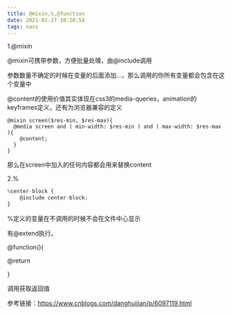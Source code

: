 ```yaml
---
title: @mixin,%,@function
date: 2021-02-27 10:28:54
tags: sass
---
```


1.@mixin

@mixin可携带参数，方便批量处理，由@include调用

参数数量不确定的时候在变量的后面添加...，那么调用的你所有变量都会包含在这个变量中

@content的使用价值其实体现在css3的media-queries，animation的keyframes定义，还有为浏览器兼容的定义

```
@mixin screen($res-min, $res-max){
  @media screen and ( min-width: $res-min ) and ( max-width: $res-max ){
    @content;
  }
}
```

那么在screen中加入的任何内容都会用来替换content

2.%

```js
%center-block {
    @include center-block;
}
```

%定义的变量在不调用的时候不会在文件中心显示

有@extend执行。

@function(){

  @return

}

调用获取返回值

参考链接：https://www.cnblogs.com/danghuijian/p/6097119.html